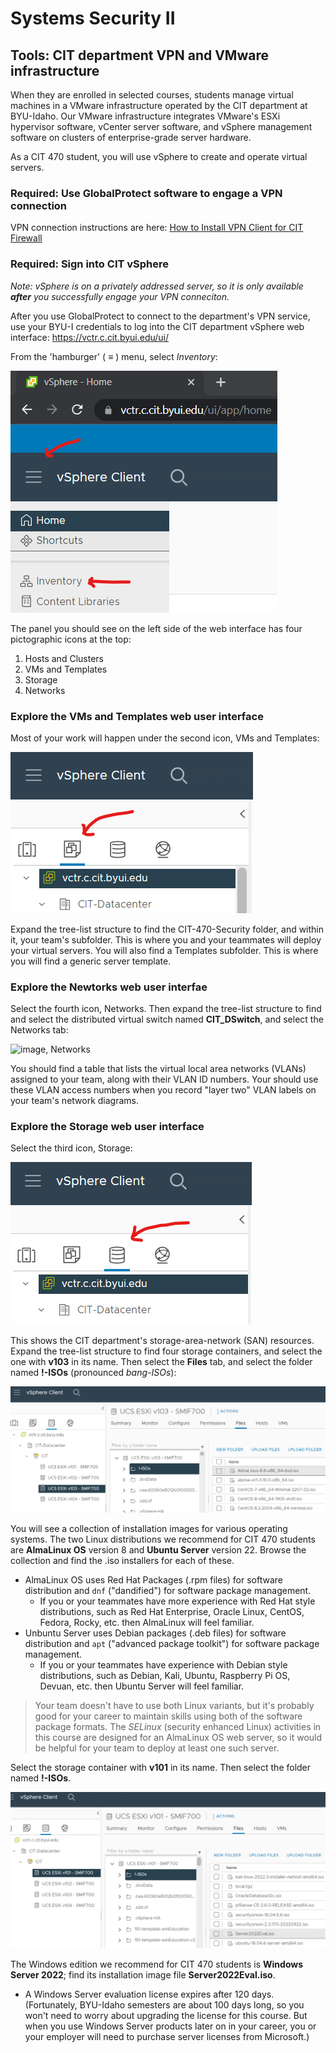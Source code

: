 # Systems Security II
## Tools: CIT department VPN and VMware infrastructure

When they are enrolled in selected courses, students
manage virtual machines in a VMware infrastructure operated by the CIT department at BYU-Idaho.
Our VMware infrastructure integrates VMware's ESXi hypervisor software, vCenter server software, and vSphere management software
on clusters of enterprise-grade server hardware.

As a CIT 470 student, you will use vSphere to create and operate virtual servers.

### Required: Use GlobalProtect software to engage a VPN connection ###
VPN connection instructions are here:
<a
href="https://byui-cit.atlassian.net/wiki/spaces/CDI/pages/16351237/How+to+Install+VPN+Client+for+CIT+Firewall" target="_blank" ref="noopener">How to Install VPN Client for CIT Firewall</a>

### Required: Sign into CIT vSphere ###
*Note: vSphere is on a privately addressed server, so it is only available **after** you successfully engage your VPN conneciton.*

After you use GlobalProtect to connect to the department's VPN service, use your BYU-I credentials to log into the CIT department vSphere web interface:
<a href="https://vctr.c.cit.byui.edu/ui/" target="_blank" ref="noopener">https://vctr.c.cit.byui.edu/ui/</a>

From the 'hamburger' ( ≡ ) menu, select *Inventory*:

![image, vSphere hamburger menu](vSphere-hamburger-inventory.png)

The panel you should see on the left side of the web interface has four pictographic icons at the top:
1. Hosts and Clusters
2. VMs and Templates
3. Storage
4. Networks

### Explore the VMs and Templates web user interface ###
Most of your work will happen under the second icon, VMs and Templates:

![image, VMs and Templates](vSphere-vms-templates.png)

Expand the tree-list structure to find the CIT-470-Security folder, and within it, your team's subfolder.
This is where you and your teammates will deploy your virtual servers. You will also find a Templates subfolder.
This is where you will find a generic server template.

### Explore the Newtorks web user interfae ###
Select the fourth icon, Networks.
Then expand the tree-list structure to find and select the distributed virtual switch named **CIT_DSwitch**,
and select the Networks tab:

![image, Networks](vSphere--networks.png)

You should find a table that lists the virtual local area networks (VLANs) assigned to your team, along with their VLAN ID numbers.
Your should use these VLAN access numbers when you record "layer two" VLAN labels on your team's network diagrams.

### Explore the Storage web user interface ###
Select the third icon, Storage:

![image, Storage](vSphere-storage.png)

This shows the CIT department's storage-area-network (SAN) resources.
Expand the tree-list structure to find four storage containers, and select the one with **v103** in its name.
Then select the **Files** tab, and select the folder named **!-ISOs** (pronounced *bang-ISOs*):

![image, Storage, AlmaLinux selected](vSphere-storage-almalinux.png)

You will see a collection of installation images for various operating systems.
The two Linux distributions we recommend for CIT 470 students are **AlmaLinux OS** version 8 and **Ubuntu Server** version 22.
Browse the collection and find the .iso installers for each of these.

- AlmaLinux OS uses Red Hat Packages (.rpm files) for software distribution and `dnf` ("dandified") for software package management.
  - If you or your teammates have more experience with Red Hat style distributions,
such as Red Hat Enterprise, Oracle Linux, CentOS, Fedora, Rocky, etc.
then AlmaLinux will feel familiar.
- Unbuntu Server uses Debian packages (.deb files) for software distribution and `apt` ("advanced package toolkit") for software package management.
  - If you or your teammates have experience with Debian style distributions,
such as Debian, Kali, Ubuntu, Raspberry Pi OS, Devuan, etc.
then Ubuntu Server will feel familiar.

>Your team doesn't have to use both Linux variants, but it's probably good for your career to maintain skills using both of the software package formats.
The *SELinux* (security enhanced Linux) activities in this course are designed for an AlmaLinux OS web server,
so it would be helpful for your team to deploy at least one such server.

Select the storage container with **v101** in its name.
Then select the folder named **!-ISOs**.

![image, Storage, Windows Server 2022 selected](vSphere-storage-ws2022.png)

The Windows edition we recommend for CIT 470 students is **Windows Server 2022**; find its installation image file **Server2022Eval.iso**.
- A Windows Server evaluation license expires after 120 days.
(Fortunately, BYU-Idaho semesters are about 100 days long, so you won't need to worry about upgrading the license for this course.
But when you use Windows Server products later on in your career, you or your employer will need to purchase server licenses from Microsoft.)

